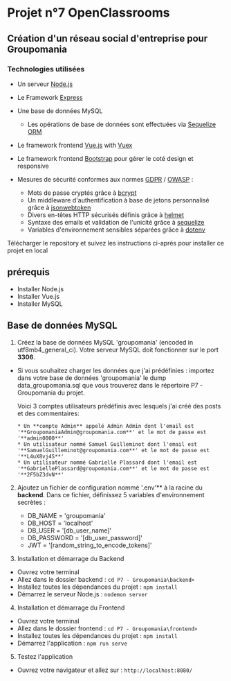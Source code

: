 # Projet n°7 OpenClassrooms

## Création d'un réseau social d'entreprise pour Groupomania

### Technologies utilisées

* Un serveur [Node.js](https://nodejs.org/en/)
* Le Framework [Express](https://expressjs.com/)
* Une base de données MySQL
    * Les opérations de base de données sont effectuées via [Sequelize ORM](https://sequelize.org/)

* Le framework frontend [Vue.js](https://vuejs.org/) with [Vuex](https://vuex.vuejs.org/)
* Le framework frontend [Bootstrap](https://getbootstrap.com/) pour gérer le coté design et responsive


* Mesures de sécurité conformes aux normes [GDPR](https://www.cnil.fr/en/gdpr-developers-guide) / [OWASP](https://owasp.org/www-project-top-ten/) : 
    * Mots de passe cryptés grâce à [bcrypt](https://www.npmjs.com/package/bcrypt)
    * Un middleware d'authentification à base de jetons personnalisé grâce à [jsonwebtoken](https://www.npmjs.com/package/jsonwebtoken)
    * Divers en-têtes HTTP sécurisés définis grâce à [helmet](https://www.npmjs.com/package/helmet)
    * Syntaxe des emails et validation de l'unicité grâce à [sequelize](https://sequelize.org/)     
    * Variables d'environnement sensibles séparées grâce à [dotenv](https://www.npmjs.com/package/dotenv)      

Télécharger le repository et suivez les instructions ci-après pour installer ce projet en local

## prérequis

* Installer Node.js
* Installer Vue.js
* Installer MySQL

## Base de données MySQL

1. Créez la base de données MySQL 'groupomania' (encoded in utf8mb4_general_ci). Votre serveur MySQL doit fonctionner sur le port **3306**.

* Si vous souhaitez charger les données que j'ai prédéfinies : importez dans votre base de données 'groupomania' le dump data_groupomania.sql que vous trouverez dans le répertoire P7 - Groupomania du projet.

    Voici 3 comptes utilisateurs prédéfinis avec lesquels j'ai créé des posts et des commentaires:
    
      * Un **compte Admin** appelé Admin Admin dont l'email est '**GroupomaniaAdmin@groupomania.com**' et le mot de passe est '**admin0000**'
      * Un utilisateur nommé Samuel Guilleminot dont l'email est '**SamuelGuilleminot@groupomania.com**' et le mot de passe est '**L4uX8vj4S**'
      * Un utilisateur nommé Gabrielle Plassard dont l'email est '**GabriellePlassard@groupomania.com**' et le mot de passe est '**2F5bZ3dvN**'

2. Ajoutez un fichier de configuration nommé '.env'** à la racine du **backend**. Dans ce fichier, définissez 5 variables d'environnement secrètes :
    * DB_NAME = 'groupomania'
    * DB_HOST = 'localhost'
    * DB_USER = '[db_user_name]'
    * DB_PASSWORD = '[db_user_password]'
    * JWT = '[random_string_to_encode_tokens]'
  

3. Installation et démarrage du Backend

* Ouvrez votre terminal
* Allez dans le dossier backend : `cd P7 - Groupomania\backend>` 
* Installez toutes les dépendances du projet : `npm install`
* Démarrez le serveur Node.js : `nodemon server`

4. Installation et démarrage du Frontend

* Ouvrez votre terminal
* Allez dans le dossier frontend : `cd P7 - Groupomania\frontend>` 
* Installez toutes les dépendances du projet : `npm install`
* Démarrez l'application : `npm run serve`

5. Testez l'application
* Ouvrez votre navigateur et allez sur : `http://localhost:8080/`
